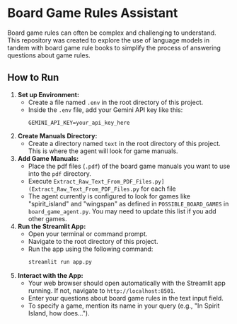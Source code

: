 # Board Game Rules Assistant
Board game rules can often be complex and challenging to understand. 
This repository was created to explore the use of language models in tandem with board game rule books to simplify the process of answering questions about game rules.
## How to Run
1.  **Set up  Environment:**
    *   Create a file named `.env` in the root directory of this project.
    *   Inside the `.env` file, add your Gemini API key like this:
        ```
        GEMINI_API_KEY=your_api_key_here
        ```
2.  **Create Manuals Directory:**
    *   Create a directory named `text` in the root directory of this project. This is where the agent will look for game manuals.
3.  **Add Game Manuals:**
    *   Place the pdf files (`.pdf`) of the board game manuals you want to use into the `pdf` directory.
    *   Execute `Extract_Raw_Text_From_PDF_Files.py](Extract_Raw_Text_From_PDF_Files.py` for each file
    *   The agent currently is configured to look for games like "spirit_island" and "wingspan" as defined in `POSSIBLE_BOARD_GAMES` in `board_game_agent.py`. You may need to update this list if you add other games.
4.  **Run the Streamlit App:**
    *   Open your terminal or command prompt.
    *   Navigate to the root directory of this project.
    *   Run the app using the following command:
        ```bash
        streamlit run app.py
        ```
5.  **Interact with the App:**
    *   Your web browser should open automatically with the Streamlit app running. If not, navigate to `http://localhost:8501`.
    *   Enter your questions about board game rules in the text input field.
    *   To specify a game, mention its name in your query (e.g., "In Spirit Island, how does...").